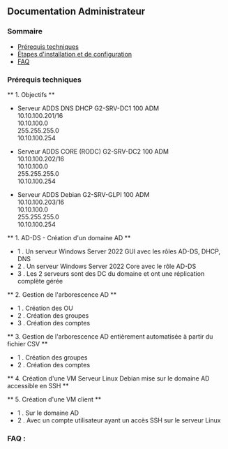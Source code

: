## Documentation Administrateur

### Sommaire
- [Prérequis techniques]()
- [Étapes d'installation et de configuration]()
- [FAQ]()

### Prérequis techniques

** 1. Objectifs **

- Serveur ADDS DNS DHCP	G2-SRV-DC1	100	ADM   
  10.10.100.201/16	  
  10.10.100.0  
  255.255.255.0  
  10.10.100.254  
  
- Serveur ADDS CORE (RODC)	G2-SRV-DC2	100	ADM	  
  10.10.100.202/16  
  10.10.100.0  
  255.255.255.0  
  10.10.100.254  

- Serveur ADDS Debian	G2-SRV-GLPI	100	ADM	  
  10.10.100.203/16  
  10.10.100.0  
  255.255.255.0  
  10.10.100.254  



** 1. AD-DS - Création d'un domaine AD **
	
- 1 . Un serveur Windows Server 2022 GUI avec les rôles AD-DS, DHCP, DNS
- 2 . Un serveur Windows Server 2022 Core avec le rôle AD-DS
- 3 . Les 2 serveurs sont des DC du domaine et ont une réplication complète gérée

** 2. Gestion de l'arborescence AD **
	
- 1 . Création des OU
- 2 . Création des groupes
- 3 . Création des comptes

** 3. Gestion de l'arborescence AD  entièrement automatisée à partir du fichier CSV **
	
- 1 . Création des groupes
- 2 . Création des comptes

** 4. Création d'une VM Serveur Linux Debian mise sur le domaine AD accessible en SSH **

** 5. Création d'une VM client **

- 1 . Sur le domaine AD
- 2 . Avec un compte utilisateur ayant un accès SSH sur le serveur Linux







### FAQ :
